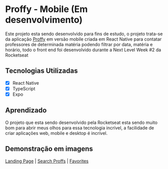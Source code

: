 

# Proffy - Mobile (Em desenvolvimento)
Este projeto esta sendo desenvolvido para fins de estudo, o projeto trata-se da aplicação [Proffy]() em versão mobile criada em React Native para contatar professores de determinada matéria podendo filtrar por data, matéria e horário, todo o front end foi desenvolvido durante a Next Level Week #2 da Rocketseat

## Tecnologias Utilizadas

- [X] React Native
- [X] TypeScript
- [X] Expo
 
## Aprendizado
O projeto que esta sendo desenvolvido pela Rocketseat esta sendo muito bom para abrir meus olhos para essa tecnologia incrível, a facilidade de criar aplicações web, mobile e desktop é incrível.

## Demonstração em imagens
[Landing Page](https://prnt.sc/tvclig) | [Search Proffs](https://prnt.sc/tvclrg) | [Favorites](https://prnt.sc/tvcm1p)
